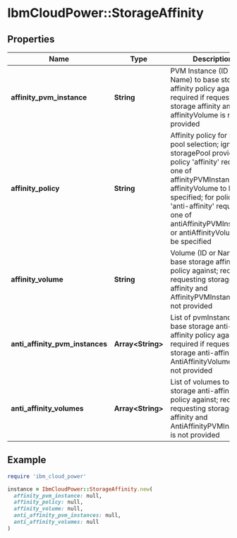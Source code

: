 # IbmCloudPower::StorageAffinity

## Properties

| Name | Type | Description | Notes |
| ---- | ---- | ----------- | ----- |
| **affinity_pvm_instance** | **String** | PVM Instance (ID or Name) to base storage affinity policy against; required if requesting storage affinity and affinityVolume is not provided | [optional] |
| **affinity_policy** | **String** | Affinity policy for storage pool selection; ignored if storagePool provided; for policy &#39;affinity&#39; requires one of affinityPVMInstance or affinityVolume to be specified; for policy &#39;anti-affinity&#39; requires one of antiAffinityPVMInstances or antiAffinityVolumes to be specified | [optional] |
| **affinity_volume** | **String** | Volume (ID or Name) to base storage affinity policy against; required if requesting storage affinity and AffinityPVMInstance is not provided | [optional] |
| **anti_affinity_pvm_instances** | **Array&lt;String&gt;** | List of pvmInstances to base storage anti-affinity policy against; required if requesting storage anti-affinity and AntiAffinityVolumes is not provided | [optional] |
| **anti_affinity_volumes** | **Array&lt;String&gt;** | List of volumes to base storage anti-affinity policy against; required if requesting storage anti-affinity and AntiAffinityPVMInstances is not provided | [optional] |

## Example

```ruby
require 'ibm_cloud_power'

instance = IbmCloudPower::StorageAffinity.new(
  affinity_pvm_instance: null,
  affinity_policy: null,
  affinity_volume: null,
  anti_affinity_pvm_instances: null,
  anti_affinity_volumes: null
)
```

